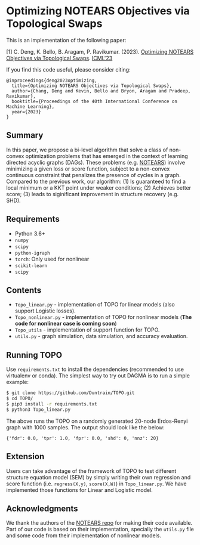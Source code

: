 # Optimizing NOTEARS Objectives via Topological Swaps

This is an implementation of the following paper:

[1] C. Deng, K. Bello, B. Aragam, P. Ravikumar. (2023). [Optimizing NOTEARS Objectives via Topological Swaps][topo]. [ICML'23](https://icml.cc/Conferences/2023) 


[notears]: https://arxiv.org/abs/1803.01422
[dagma]: https://arxiv.org/abs/2209.08037
[topo]: https://arxiv.org/abs/2305.17277

If you find this code useful, please consider citing:

```
@inproceedings{deng2023optimizing,
  title={Optimizing NOTEARS Objectives via Topological Swaps},
  author={Chang, Deng and Kevin, Bello and Bryon, Aragam and Pradeep, Ravikumar},
  booktitle={Proceedings of the 40th International Conference on Machine Learning},
  year={2023}
}
```

## Summary

In this paper, we propose a bi-level algorithm that solve a class of non-convex optimization problems that has emerged in the context of learning directed acyclic graphs (DAGs). These problems (e.g. [NOTEARS][notears]) involve minimizing a given loss or score function, subject to a non-convex continuous constraint that penalizes the presence of cycles in a graph. Compared to the previous work, our algorithm: (1) Is guaranteed to find a local minimum or a KKT point under weaker conditions; (2) Achieves better score; (3) leads to siginificant improvement in structure recovery (e.g. SHD).

## Requirements

- Python 3.6+
- `numpy`
- `scipy`
- `python-igraph`
- `torch`: Only used for nonlinear 
- `scikit-learn`
- `scipy`

## Contents 

- `Topo_linear.py` - implementation of TOPO for linear models (also support Logistic losses).
- `Topo_nonlinear.py` - implementation of TOPO for nonlinear models (__The code for nonlinear case is coming soon__)
- `Topo_utils` - implementation of support function for TOPO.
- `utils.py` - graph simulation, data simulation, and accuracy evaluation.

## Running TOPO

Use `requirements.txt` to install the dependencies (recommended to use virtualenv or conda).
The simplest way to try out DAGMA is to run a simple example:
```bash
$ git clone https://github.com/Duntrain/TOPO.git
$ cd TOPO/
$ pip3 install -r requirements.txt
$ python3 Topo_linear.py
```

The above runs the TOPO on a randomly generated 20-node Erdos-Renyi graph with 1000 samples. 
The output should look like the below:
```
{'fdr': 0.0, 'tpr': 1.0, 'fpr': 0.0, 'shd': 0, 'nnz': 20}
```
## Extension

Users can take advantage of the framework of TOPO to test different structure equation model (SEM) by simply writing their own regression and score function (i.e. `regress(X,y)`, `score(X,W)`) in `Topo_linear.py`. We have implemented those functions for Linear and Logistic model.

## Acknowledgments

We thank the authors of the [NOTEARS repo][notears-repo] for making their code available. Part of our code is based on their implementation, specially the `utils.py` file and some code from their implementation of nonlinear models.

[notears-repo]: https://github.com/xunzheng/

